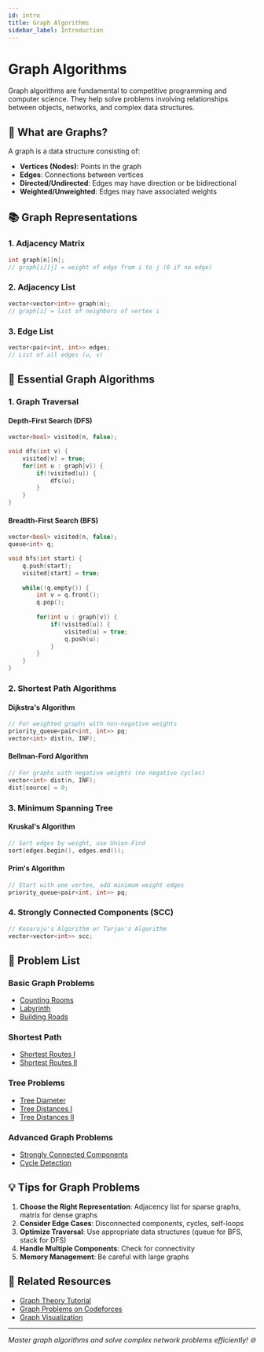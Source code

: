 ```yaml
---
id: intro
title: Graph Algorithms
sidebar_label: Introduction
---
```


# Graph Algorithms

Graph algorithms are fundamental to competitive programming and computer science. They help solve problems involving relationships between objects, networks, and complex data structures.

## 🎯 What are Graphs?

A graph is a data structure consisting of:
- **Vertices (Nodes)**: Points in the graph
- **Edges**: Connections between vertices
- **Directed/Undirected**: Edges may have direction or be bidirectional
- **Weighted/Unweighted**: Edges may have associated weights

## 📚 Graph Representations

### 1. Adjacency Matrix
```cpp
int graph[n][n];
// graph[i][j] = weight of edge from i to j (0 if no edge)
```

### 2. Adjacency List
```cpp
vector<vector<int>> graph(n);
// graph[i] = list of neighbors of vertex i
```

### 3. Edge List
```cpp
vector<pair<int, int>> edges;
// List of all edges (u, v)
```

## 🚀 Essential Graph Algorithms

### 1. Graph Traversal

#### Depth-First Search (DFS)
```cpp
vector<bool> visited(n, false);

void dfs(int v) {
    visited[v] = true;
    for(int u : graph[v]) {
        if(!visited[u]) {
            dfs(u);
        }
    }
}
```

#### Breadth-First Search (BFS)
```cpp
vector<bool> visited(n, false);
queue<int> q;

void bfs(int start) {
    q.push(start);
    visited[start] = true;
    
    while(!q.empty()) {
        int v = q.front();
        q.pop();
        
        for(int u : graph[v]) {
            if(!visited[u]) {
                visited[u] = true;
                q.push(u);
            }
        }
    }
}
```

### 2. Shortest Path Algorithms

#### Dijkstra's Algorithm
```cpp
// For weighted graphs with non-negative weights
priority_queue<pair<int, int>> pq;
vector<int> dist(n, INF);
```

#### Bellman-Ford Algorithm
```cpp
// For graphs with negative weights (no negative cycles)
vector<int> dist(n, INF);
dist[source] = 0;
```

### 3. Minimum Spanning Tree

#### Kruskal's Algorithm
```cpp
// Sort edges by weight, use Union-Find
sort(edges.begin(), edges.end());
```

#### Prim's Algorithm
```cpp
// Start with one vertex, add minimum weight edges
priority_queue<pair<int, int>> pq;
```

### 4. Strongly Connected Components (SCC)
```cpp
// Kosaraju's Algorithm or Tarjan's Algorithm
vector<vector<int>> scc;
```

## 📝 Problem List

### Basic Graph Problems
- [Counting Rooms](/docs/cses/graph-algorithms/counting-rooms)
- [Labyrinth](/docs/cses/graph-algorithms/labyrinth)
- [Building Roads](/docs/cses/graph-algorithms/building-roads)

### Shortest Path
- [Shortest Routes I](/docs/cses/graph-algorithms/shortest-routes-i)
- [Shortest Routes II](/docs/cses/graph-algorithms/shortest-routes-ii)

### Tree Problems
- [Tree Diameter](/docs/cses/graph-algorithms/tree-diameter)
- [Tree Distances I](/docs/cses/graph-algorithms/tree-distances-i)
- [Tree Distances II](/docs/cses/graph-algorithms/tree-distances-ii)

### Advanced Graph Problems
- [Strongly Connected Components](/docs/cses/graph-algorithms/strongly-connected-components)
- [Cycle Detection](/docs/cses/graph-algorithms/cycle-detection)

## 💡 Tips for Graph Problems

1. **Choose the Right Representation**: Adjacency list for sparse graphs, matrix for dense graphs
2. **Consider Edge Cases**: Disconnected components, cycles, self-loops
3. **Optimize Traversal**: Use appropriate data structures (queue for BFS, stack for DFS)
4. **Handle Multiple Components**: Check for connectivity
5. **Memory Management**: Be careful with large graphs

## 🔗 Related Resources

- [Graph Theory Tutorial](https://cp-algorithms.com/graph/graph_representation.html)
- [Graph Problems on Codeforces](https://codeforces.com/problemset?tags=graphs)
- [Graph Visualization](https://visualgo.net/en/graphds)

---

*Master graph algorithms and solve complex network problems efficiently! 🌐*
